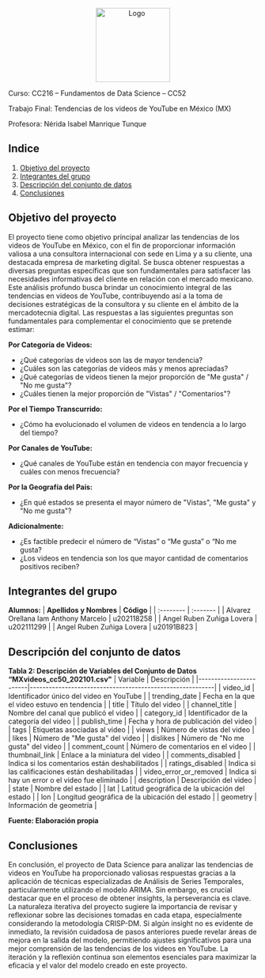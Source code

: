 <p align="center">
  <img src="https://seeklogo.com/images/U/universidad-peruana-de-ciencias-aplicadas-upc-logo-B98C3A365C-seeklogo.com.png" alt="Logo"  width="150" height="150">
</p>

Curso:
CC216 – Fundamentos de Data Science – CC52

Trabajo Final:
Tendencias de los videos de YouTube en México (MX)

Profesora:
Nérida Isabel Manrique Tunque


## Indice
1. [Objetivo del proyecto](#)
2. [Integrantes del grupo](#)
3. [Descripción del conjunto de datos](#)
4. [Conclusiones](#)

## Objetivo del proyecto
El proyecto tiene como objetivo principal analizar las tendencias de los videos de YouTube en México, con el fin de proporcionar información valiosa a una consultora internacional con sede en Lima y a su cliente, una destacada empresa de marketing digital. Se busca obtener respuestas a diversas preguntas específicas que son fundamentales para satisfacer las necesidades informativas del cliente en relación con el mercado mexicano. Este análisis profundo busca brindar un conocimiento integral de las tendencias en videos de YouTube, contribuyendo así a la toma de decisiones estratégicas de la consultora y su cliente en el ámbito de la mercadotecnia digital. Las respuestas a las siguientes preguntas son fundamentales para complementar el conocimiento que se pretende estimar:

**Por Categoría de Videos:**
* ¿Qué categorías de videos son las de mayor tendencia?
* ¿Cuáles son las categorías de videos más y menos apreciadas?
* ¿Qué categorías de videos tienen la mejor proporción de "Me gusta" / "No me gusta"?
* ¿Cuáles tienen la mejor proporción de "Vistas" / "Comentarios"?

**Por el Tiempo Transcurrido:**
* ¿Cómo ha evolucionado el volumen de videos en tendencia a lo largo del tiempo?

**Por Canales de YouTube:**
* ¿Qué canales de YouTube están en tendencia con mayor frecuencia y cuáles con menos frecuencia?

**Por la Geografía del País:**
* ¿En qué estados se presenta el mayor número de "Vistas", "Me gusta" y "No me gusta"?

**Adicionalmente:**
* ¿Es factible predecir el número de “Vistas” o “Me gusta” o “No me gusta? 
* ¿Los videos en tendencia son los que mayor cantidad de comentarios positivos reciben?

## Integrantes del grupo
**Alumnos:**
| **Apellidos y Nombres** | **Código** | 
| :-------- | :------- |
| Alvarez Orellana Iam Anthony Marcelo | u202118258 | 
| Angel Ruben Zuñiga Lovera | u202111299 |
| Angel Ruben Zuñiga Lovera | u20191B823 | 

## Descripción del conjunto de datos
**Tabla 2: Descripción de Variables del Conjunto de Datos “MXvideos_cc50_202101.csv"**
| Variable               | Descripción                                              |
|------------------------|----------------------------------------------------------|
| video_id               | Identificador único del video en YouTube                 |
| trending_date          | Fecha en la que el video estuvo en tendencia             |
| title                  | Título del video                                         |
| channel_title          | Nombre del canal que publicó el video                    |
| category_id            | Identificador de la categoría del video                  |
| publish_time           | Fecha y hora de publicación del video                    |
| tags                   | Etiquetas asociadas al video                             |
| views                  | Número de vistas del video                               |
| likes                  | Número de "Me gusta" del video                           |
| dislikes               | Número de "No me gusta" del video                        |
| comment_count          | Número de comentarios en el video                        |
| thumbnail_link         | Enlace a la miniatura del video                          |
| comments_disabled      | Indica si los comentarios están deshabilitados          |
| ratings_disabled       | Indica si las calificaciones están deshabilitadas         |
| video_error_or_removed  | Indica si hay un error o el video fue eliminado          |
| description            | Descripción del video                                    |
| state                  | Nombre del estado                                        |
| lat                    | Latitud geográfica de la ubicación del estado            |
| lon                    | Longitud geográfica de la ubicación del estado           |
| geometry               | Información de geometría                                 |

**Fuente: Elaboración propia**

## Conclusiones
En conclusión, el proyecto de Data Science para analizar las tendencias de videos en YouTube ha proporcionado valiosas respuestas gracias a la aplicación de técnicas especializadas de Análisis de Series Temporales, particularmente utilizando el modelo ARIMA. Sin embargo, es crucial destacar que en el proceso de obtener insights, la perseverancia es clave. La naturaleza iterativa del proyecto sugiere la importancia de revisar y reflexionar sobre las decisiones tomadas en cada etapa, especialmente considerando la metodología CRISP-DM. Si algún insight no es evidente de inmediato, la revisión cuidadosa de pasos anteriores puede revelar áreas de mejora en la salida del modelo, permitiendo ajustes significativos para una mejor comprensión de las tendencias de los videos en YouTube. La iteración y la reflexión continua son elementos esenciales para maximizar la eficacia y el valor del modelo creado en este proyecto.
